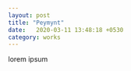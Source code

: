 ```yaml
---
layout: post
title: "Peymynt"
date:   2020-03-11 13:48:18 +0530
category: works
---
```


lorem ipsum